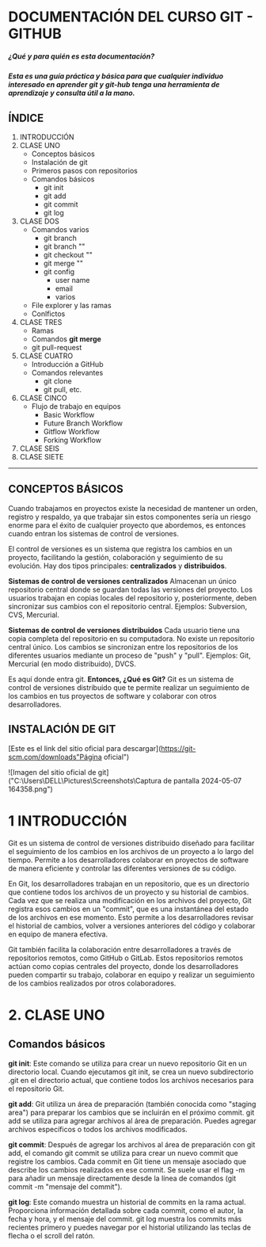 # **DOCUMENTACIÓN DEL CURSO GIT - GITHUB**
##### ¿Qué y para quién es esta documentación?
##### Esta es una guía práctica y **básica** para que cualquier individuo interesado en aprender git y git-hub tenga una herramienta de aprendizaje y consulta útil a la mano. 
## ÍNDICE
1. INTRODUCCIÓN 
2. CLASE UNO
    - Conceptos básicos
    - Instalación de git
    - Primeros pasos con repositorios
    - Comandos básicos
      - git init
      - git add
      - git commit
      - git log
3. CLASE DOS
    - Comandos varios
      - git branch
      - git branch ""
      - git checkout ""
      - git merge ""
      - git config
        - user name
        - email
        - varios
    - File explorer y las ramas
    - Conlfictos
4. CLASE TRES
    - Ramas
    - Comandos **git merge**
    - git pull-request
5. CLASE CUATRO
    - Introducción a GitHub
    - Comandos relevantes
      - git clone
      - git pull, etc.
6. CLASE CINCO
    - Flujo de trabajo en equipos
      - Basic Workflow
      - Future Branch Workflow
      - Gitflow Workflow
      - Forking Workflow
7. CLASE SEIS
8. CLASE SIETE

___

## CONCEPTOS BÁSICOS
Cuando trabajamos en proyectos existe la necesidad de mantener un orden, registro y respaldo, ya que trabajar sin estos componentes sería un riesgo enorme para el éxito de cualquier proyecto que abordemos, es entonces cuando entran los sistemas de control de versiones.

El control de versiones es un sistema que registra los cambios en un proyecto, facilitando la gestión, colaboración y seguimiento de su evolución.
 Hay dos tipos principales: **centralizados** y **distribuidos**. 
 
 **Sistemas de control de versiones centralizados**
Almacenan un único repositorio central donde se guardan todas las versiones del proyecto.
Los usuarios trabajan en copias locales del repositorio y, posteriormente, deben sincronizar sus cambios con el repositorio central.
Ejemplos: Subversion, CVS, Mercurial.

**Sistemas de control de versiones distribuidos**
Cada usuario tiene una copia completa del repositorio en su computadora.
No existe un repositorio central único.
Los cambios se sincronizan entre los repositorios de los diferentes usuarios mediante un proceso de "push" y "pull".
Ejemplos: Git, Mercurial (en modo distribuido), DVCS.

Es aquí donde entra git.
**Entonces, ¿Qué es Git?**
Git es un sistema de control de versiones distribuido que te permite realizar un seguimiento de los cambios en tus proyectos de software y colaborar con otros desarrolladores.

## INSTALACIÓN DE GIT
[Este es el link del sitio oficial para descargar](https://git-scm.com/downloads"Página oficial")

![Imagen del sitio oficial de git]("C:\Users\DELL\Pictures\Screenshots\Captura de pantalla 2024-05-07 164358.png")

# 1 INTRODUCCIÓN

Git es un sistema de control de versiones distribuido diseñado para facilitar el seguimiento de los cambios en los archivos de un proyecto a lo largo del tiempo. Permite a los desarrolladores colaborar en proyectos de software de manera eficiente y controlar las diferentes versiones de su código.

En Git, los desarrolladores trabajan en un repositorio, que es un directorio que contiene todos los archivos de un proyecto y su historial de cambios. Cada vez que se realiza una modificación en los archivos del proyecto, Git registra esos cambios en un "commit", que es una instantánea del estado de los archivos en ese momento. Esto permite a los desarrolladores revisar el historial de cambios, volver a versiones anteriores del código y colaborar en equipo de manera efectiva.

Git también facilita la colaboración entre desarrolladores a través de repositorios remotos, como GitHub o GitLab. Estos repositorios remotos actúan como copias centrales del proyecto, donde los desarrolladores pueden compartir su trabajo, colaborar en equipo y realizar un seguimiento de los cambios realizados por otros colaboradores.

# 2. CLASE UNO

## Comandos básicos
**git init**: Este comando se utiliza para crear un nuevo repositorio Git en un directorio local. Cuando ejecutamos git init, se crea un nuevo subdirectorio .git en el directorio actual, que contiene todos los archivos necesarios para el repositorio Git.

**git add**: Git utiliza un área de preparación (también conocida como "staging area") para preparar los cambios que se incluirán en el próximo commit. git add se utiliza para agregar archivos al área de preparación. Puedes agregar archivos específicos o todos los archivos modificados.

**git commit**: Después de agregar los archivos al área de preparación con git add, el comando git commit se utiliza para crear un nuevo commit que registre los cambios. Cada commit en Git tiene un mensaje asociado que describe los cambios realizados en ese commit. Se suele usar el flag -m para añadir un mensaje directamente desde la línea de comandos (git commit -m "mensaje del commit").

**git log**: Este comando muestra un historial de commits en la rama actual. Proporciona información detallada sobre cada commit, como el autor, la fecha y hora, y el mensaje del commit. git log muestra los commits más recientes primero y puedes navegar por el historial utilizando las teclas de flecha o el scroll del ratón.
